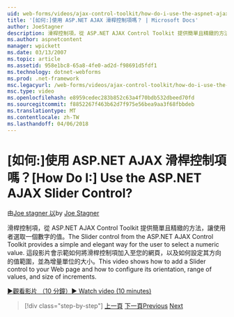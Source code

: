 ```yaml
---
uid: web-forms/videos/ajax-control-toolkit/how-do-i-use-the-aspnet-ajax-slider-control
title: '[如何:]使用 ASP.NET AJAX 滑桿控制項嗎？ | Microsoft Docs'
author: JoeStagner
description: 滑桿控制項，從 ASP.NET AJAX Control Toolkit 提供簡單且精緻的方法，讓使用者選取一個數字的值。 這部影片示範如何 ad...
ms.author: aspnetcontent
manager: wpickett
ms.date: 03/13/2007
ms.topic: article
ms.assetid: 958e1bc8-65a8-4fe0-ad2d-f98691d5fdf1
ms.technology: dotnet-webforms
ms.prod: .net-framework
msc.legacyurl: /web-forms/videos/ajax-control-toolkit/how-do-i-use-the-aspnet-ajax-slider-control
msc.type: video
ms.openlocfilehash: e8959cedec283b852c63a4f70bdb532dbeed70fd
ms.sourcegitcommit: f8852267f463b62d7f975e56bea9aa3f68fbbdeb
ms.translationtype: MT
ms.contentlocale: zh-TW
ms.lasthandoff: 04/06/2018
---
```

<a name="how-do-i-use-the-aspnet-ajax-slider-control"></a><span data-ttu-id="0d5ea-105">[如何:]使用 ASP.NET AJAX 滑桿控制項嗎？</span><span class="sxs-lookup"><span data-stu-id="0d5ea-105">[How Do I:] Use the ASP.NET AJAX Slider Control?</span></span>
====================
<span data-ttu-id="0d5ea-106">由[Joe stagner 以](https://github.com/JoeStagner)</span><span class="sxs-lookup"><span data-stu-id="0d5ea-106">by [Joe Stagner](https://github.com/JoeStagner)</span></span>

<span data-ttu-id="0d5ea-107">滑桿控制項，從 ASP.NET AJAX Control Toolkit 提供簡單且精緻的方法，讓使用者選取一個數字的值。</span><span class="sxs-lookup"><span data-stu-id="0d5ea-107">The Slider control from the ASP.NET AJAX Control Toolkit provides a simple and elegant way for the user to select a numeric value.</span></span> <span data-ttu-id="0d5ea-108">這段影片會示範如何將滑桿控制項加入至您的網頁，以及如何設定其方向的值範圍，並為增量單位的大小。</span><span class="sxs-lookup"><span data-stu-id="0d5ea-108">This video shows how to add a Slider control to your Web page and how to configure its orientation, range of values, and size of increments.</span></span>

[<span data-ttu-id="0d5ea-109">&#9654;觀看影片 （10 分鐘）</span><span class="sxs-lookup"><span data-stu-id="0d5ea-109">&#9654; Watch video (10 minutes)</span></span>](https://channel9.msdn.com/Blogs/ASP-NET-Site-Videos/how-do-i-use-the-aspnet-ajax-slider-control)

> [!div class="step-by-step"]
> <span data-ttu-id="0d5ea-110">[上一頁](how-do-i-use-the-aspnet-ajax-confirmbutton-extender.md)
> [下一頁](how-do-i-use-the-aspnet-ajax-autocomplete-control.md)</span><span class="sxs-lookup"><span data-stu-id="0d5ea-110">[Previous](how-do-i-use-the-aspnet-ajax-confirmbutton-extender.md)
[Next](how-do-i-use-the-aspnet-ajax-autocomplete-control.md)</span></span>
